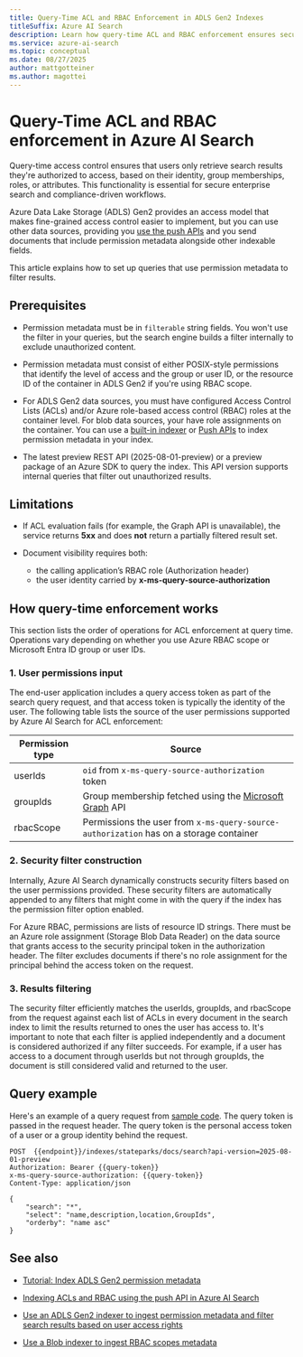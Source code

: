```yaml
---  
title: Query-Time ACL and RBAC Enforcement in ADLS Gen2 Indexes
titleSuffix: Azure AI Search  
description: Learn how query-time ACL and RBAC enforcement ensures secure document retrieval in Azure AI Search for indexes containing permission filters from Azure Data Lake Storage (ADLS) Gen2 data sources.  
ms.service: azure-ai-search  
ms.topic: conceptual  
ms.date: 08/27/2025  
author: mattgotteiner  
ms.author: magottei 
---  
```


# Query-Time ACL and RBAC enforcement in Azure AI Search  

Query-time access control ensures that users only retrieve search results they're authorized to access, based on their identity, group memberships, roles, or attributes. This functionality is essential for secure enterprise search and compliance-driven workflows. 

Azure Data Lake Storage (ADLS) Gen2 provides an access model that makes fine-grained access control easier to implement, but you can use other data sources, providing you [use the push APIs](search-index-access-control-lists-and-rbac-push-api.md) and you send documents that include permission metadata alongside other indexable fields.

This article explains how to set up queries that use permission metadata to filter results.

## Prerequisites

- Permission metadata must be in `filterable` string fields. You won't use the filter in your queries, but the search engine builds a filter internally to exclude unauthorized content.

- Permission metadata must consist of either POSIX-style permissions that identify the level of access and the group or user ID, or the resource ID of the container in ADLS Gen2 if you're using RBAC scope.

- For ADLS Gen2 data sources, you must have configured Access Control Lists (ACLs) and/or Azure role-based access control (RBAC) roles at the container level. For blob data sources, your have role assignments on the container. You can use a [built-in indexer](search-indexer-access-control-lists-and-role-based-access.md) or [Push APIs](search-index-access-control-lists-and-rbac-push-api.md) to index permission metadata in your index.

- The latest preview REST API (2025-08-01-preview) or a preview package of an Azure SDK to query the index. This API version supports internal queries that filter out unauthorized results.

## Limitations

- If ACL evaluation fails (for example, the Graph API is unavailable), the service returns **5xx** and does **not** return a partially filtered result set.

- Document visibility requires both:
  - the calling application’s RBAC role (Authorization header)  
  - the user identity carried by **x-ms-query-source-authorization**

## How query-time enforcement works

This section lists the order of operations for ACL enforcement at query time. Operations vary depending on whether you use Azure RBAC scope or Microsoft Entra ID group or user IDs.

### 1. User permissions input

The end-user application includes a query access token as part of the search query request, and that access token is typically the identity of the user. The following table lists the source of the user permissions supported by Azure AI Search for ACL enforcement:

| Permission type | Source |
| - | - |
| userIds | `oid` from `x-ms-query-source-authorization` token |
| groupIds | Group membership fetched using the [Microsoft Graph](/graph/api/resources/groups-overview) API |
| rbacScope | Permissions the user from `x-ms-query-source-authorization` has on a storage container |

### 2. Security filter construction

Internally, Azure AI Search dynamically constructs security filters based on the user permissions provided. These security filters are automatically appended to any filters that might come in with the query if the index has the permission filter option enabled.

For Azure RBAC, permissions are lists of resource ID strings. There must be an Azure role assignment (Storage Blob Data Reader) on the data source that grants access to the security principal token in the authorization header. The filter excludes documents if there's no role assignment for the principal behind the access token on the request.

### 3. Results filtering
  
The security filter efficiently matches the userIds, groupIds, and rbacScope from the request against each list of ACLs in every document in the search index to limit the results returned to ones the user has access to. It's important to note that each filter is applied independently and a document is considered authorized if any filter succeeds. For example, if a user has access to a document through userIds but not through groupIds, the document is still considered valid and returned to the user.

## Query example

Here's an example of a query request from [sample code](https://github.com/Azure-Samples/azure-search-rest-samples/tree/main/Quickstart-ACL). The query token is passed in the request header. The query token is the personal access token of a user or a group identity behind the request.

```http
POST  {{endpoint}}/indexes/stateparks/docs/search?api-version=2025-08-01-preview
Authorization: Bearer {{query-token}}
x-ms-query-source-authorization: {{query-token}}
Content-Type: application/json

{
    "search": "*",
    "select": "name,description,location,GroupIds",
    "orderby": "name asc"
}
```

## See also

- [Tutorial: Index ADLS Gen2 permission metadata](tutorial-adls-gen2-indexer-acls.md) 

- [Indexing ACLs and RBAC using the push API in Azure AI Search](search-index-access-control-lists-and-rbac-push-api.md)

- [Use an ADLS Gen2 indexer to ingest permission metadata and filter search results based on user access rights](search-indexer-access-control-lists-and-role-based-access.md) 

- [Use a Blob indexer to ingest RBAC scopes metadata](search-blob-indexer-role-based-access.md)